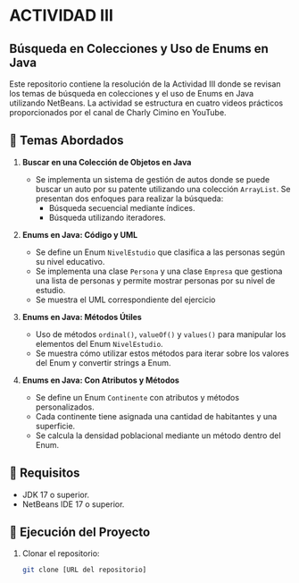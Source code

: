 # ACTIVIDAD III 

## Búsqueda en Colecciones y Uso de Enums en Java

Este repositorio contiene la resolución de la Actividad III donde se revisan los temas de búsqueda en colecciones y el uso de Enums en Java utilizando NetBeans. La actividad se estructura en cuatro videos prácticos proporcionados por el canal de Charly Cimino en YouTube.
## 📌 Temas Abordados

1. **Buscar en una Colección de Objetos en Java**
   - Se implementa un sistema de gestión de autos donde se puede buscar un auto por su patente utilizando una colección `ArrayList`. Se presentan dos enfoques para realizar la búsqueda:
     - Búsqueda secuencial mediante índices.
     - Búsqueda utilizando iteradores.

2. **Enums en Java: Código y UML**
   - Se define un Enum `NivelEstudio` que clasifica a las personas según su nivel educativo.
   - Se implementa una clase `Persona` y una clase `Empresa` que gestiona una lista de personas y permite mostrar personas por su nivel de estudio.
   - Se muestra el UML correspondiente del ejercicio

3. **Enums en Java: Métodos Útiles**
   - Uso de métodos `ordinal()`, `valueOf()` y `values()` para manipular los elementos del Enum `NivelEstudio`.
   - Se muestra cómo utilizar estos métodos para iterar sobre los valores del Enum y convertir strings a Enum.

4. **Enums en Java: Con Atributos y Métodos**
   - Se define un Enum `Continente` con atributos y métodos personalizados.
   - Cada continente tiene asignada una cantidad de habitantes y una superficie.
   - Se calcula la densidad poblacional mediante un método dentro del Enum.
## 🔧 Requisitos
- JDK 17 o superior.
- NetBeans IDE 17 o superior.

## 🚀 Ejecución del Proyecto
1. Clonar el repositorio:  
   ```bash
   git clone [URL del repositorio]
